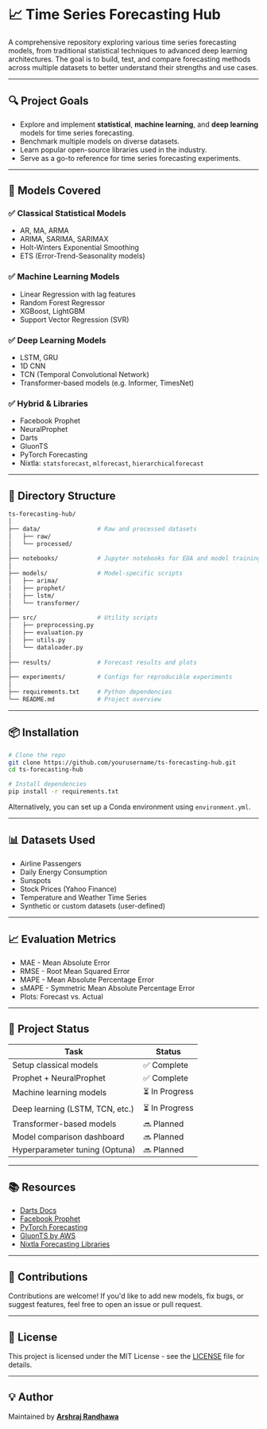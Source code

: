 
# 📈 Time Series Forecasting Hub

A comprehensive repository exploring various time series forecasting models, from traditional statistical techniques to advanced deep learning architectures. The goal is to build, test, and compare forecasting methods across multiple datasets to better understand their strengths and use cases.

---

## 🔍 Project Goals

- Explore and implement **statistical**, **machine learning**, and **deep learning** models for time series forecasting.
- Benchmark multiple models on diverse datasets.
- Learn popular open-source libraries used in the industry.
- Serve as a go-to reference for time series forecasting experiments.

---

## 🧠 Models Covered

### ✅ Classical Statistical Models
- AR, MA, ARMA
- ARIMA, SARIMA, SARIMAX
- Holt-Winters Exponential Smoothing
- ETS (Error-Trend-Seasonality models)

### ✅ Machine Learning Models
- Linear Regression with lag features
- Random Forest Regressor
- XGBoost, LightGBM
- Support Vector Regression (SVR)

### ✅ Deep Learning Models
- LSTM, GRU
- 1D CNN
- TCN (Temporal Convolutional Network)
- Transformer-based models (e.g. Informer, TimesNet)

### ✅ Hybrid & Libraries
- Facebook Prophet
- NeuralProphet
- Darts
- GluonTS
- PyTorch Forecasting
- Nixtla: `statsforecast`, `mlforecast`, `hierarchicalforecast`

---

## 📂 Directory Structure

```bash
ts-forecasting-hub/
│
├── data/                # Raw and processed datasets
│   ├── raw/
│   └── processed/
│
├── notebooks/           # Jupyter notebooks for EDA and model training
│
├── models/              # Model-specific scripts
│   ├── arima/
│   ├── prophet/
│   ├── lstm/
│   └── transformer/
│
├── src/                 # Utility scripts
│   ├── preprocessing.py
│   ├── evaluation.py
│   ├── utils.py
│   └── dataloader.py
│
├── results/             # Forecast results and plots
│
├── experiments/         # Configs for reproducible experiments
│
├── requirements.txt     # Python dependencies
└── README.md            # Project overview
```

---

## 📦 Installation

```bash
# Clone the repo
git clone https://github.com/yourusername/ts-forecasting-hub.git
cd ts-forecasting-hub

# Install dependencies
pip install -r requirements.txt
```

Alternatively, you can set up a Conda environment using `environment.yml`.

---

## 📊 Datasets Used

- Airline Passengers
- Daily Energy Consumption
- Sunspots
- Stock Prices (Yahoo Finance)
- Temperature and Weather Time Series
- Synthetic or custom datasets (user-defined)

---

## 📈 Evaluation Metrics

- MAE - Mean Absolute Error
- RMSE - Root Mean Squared Error
- MAPE - Mean Absolute Percentage Error
- sMAPE - Symmetric Mean Absolute Percentage Error
- Plots: Forecast vs. Actual

---

## 🚧 Project Status

| Task                             | Status     |
|----------------------------------|------------|
| Setup classical models           | ✅ Complete |
| Prophet + NeuralProphet          | ✅ Complete |
| Machine learning models          | ⏳ In Progress |
| Deep learning (LSTM, TCN, etc.)  | ⏳ In Progress |
| Transformer-based models         | 🔜 Planned |
| Model comparison dashboard       | 🔜 Planned |
| Hyperparameter tuning (Optuna)   | 🔜 Planned |

---

## 📚 Resources

- [Darts Docs](https://github.com/unit8co/darts)
- [Facebook Prophet](https://facebook.github.io/prophet/)
- [PyTorch Forecasting](https://pytorch-forecasting.readthedocs.io/)
- [GluonTS by AWS](https://gluon-ts.mxnet.io/)
- [Nixtla Forecasting Libraries](https://github.com/Nixtla)

---

## 🤝 Contributions

Contributions are welcome! If you'd like to add new models, fix bugs, or suggest features, feel free to open an issue or pull request.

---

## 📜 License

This project is licensed under the MIT License - see the [LICENSE](LICENSE) file for details.

---

## 💡 Author

Maintained by **[Arshraj Randhawa](https://github.com/arshraj-r)**
